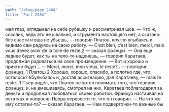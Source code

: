 ```yaml
---
path: "/blog/page_2484"
title: "Part 2484"
---
```


мая глаз, оглядывал на себе рубашку и рассматривал шов.
— Что̀ ж, соколик, ведь это не швальня, и струмента настоящего нет; а сказано: без снасти и вша не убьешь, — говорил Платон, кругло улыбаясь и видимо сам радуясь на свою работу.
— C’est bien, c’est bien, merci, mais vous devez avoir de la toile de reste,2 — сказал француз.
— Она еще ладнее будет, как ты на тело-то наденешь, — говорил Каратаев, продолжая радоваться на свое произведение. — Вот и хорошо и приятно будет...
— Merci, merci, mon vieux, le reste?.. — повторил француз, 1 Платош
2 Хорошо, хорошо, спасибо, а полотно где, что осталось?
95улыбаясь и, достав ассигнацию, дал Каратаеву, — mais le reste...1
Пьер видел, что Платон не хотел понимать того, что̀ говорил француз, и, не вмешиваясь, смотрел на них. Каратаев поблагодарил за деньги и продолжал любоваться своею работой. Француз настаивал на остатках и попросил Пьера перевести то, что он говорил.
— На что̀ же ему остатки-то? — сказал Каратаев. — Нам подверточки-то важные бы 
